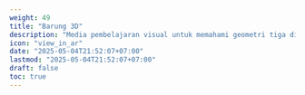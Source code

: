 ```yaml
---
weight: 49
title: "Barung 3D"
description: "Media pembelajaran visual untuk memahami geometri tiga dimensi"
icon: "view_in_ar"
date: "2025-05-04T21:52:07+07:00"
lastmod: "2025-05-04T21:52:07+07:00"
draft: false
toc: true
---
```

